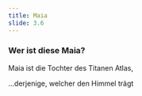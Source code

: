 ```yaml
---
title: Maia
slide: 3.6
---
```


### Wer ist diese Maia?

Maia ist die Tochter des Titanen Atlas,

...derjenige, welcher den Himmel trägt
